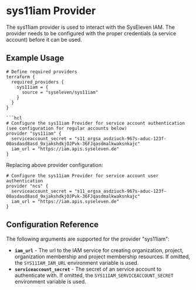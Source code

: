 # sys11iam Provider

The sys11iam provider is used to interact with the SysEleven IAM. The provider needs to be configured with the proper credentials (a service account) before it can be used.

## Example Usage

```hcl
# Define required providers
terraform {
  required_providers {
    sys11iam = {
      source = "syseleven/sys11iam"
    }
  }
}

```hcl
# Configure the sys11iam Provider for service account authentication (see configuration for regular accounts below)
provider "sys11iam" {
  serviceaccount_secret = "s11_orgsa_asdziuch-967s-aduc-123f-00asdasd8asd_9xjakshdkjOJPvk-36FJqasdmalkwaksnkajc"
  iam_url = "https://iam.apis.syseleven.de"
}
```

Replacing above provider configuration:

```hcl
# Configure the sys11iam Provider for service account user authentication
provider "ncs" {
  serviceaccount_secret = "s11_orgsa_asdziuch-967s-aduc-123f-00asdasd8asd_9xjakshdkjOJPvk-36FJqasdmalkwaksnkajc"
  iam_url = "https://iam.apis.syseleven.de"
}
```

## Configuration Reference

The following arguments are supported for the provider "sys11iam":

* **`iam_url`** - The url to the IAM service for creating organization, project, organization membership and project membership resources.
  If omitted, the `SYS11IAM_IAM_URL` environment variable is used.
* **`serviceaccount_secret`** - The secret of an service account to authenticate with. If omitted, the `SYS11IAM_SERVICEACCOUNT_SECRET` environment variable is used.
  

